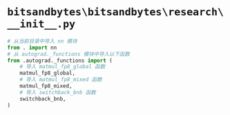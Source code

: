 # `bitsandbytes\bitsandbytes\research\__init__.py`

```py
# 从当前目录中导入 nn 模块
from . import nn
# 从 autograd._functions 模块中导入以下函数
from .autograd._functions import (
    # 导入 matmul_fp8_global 函数
    matmul_fp8_global,
    # 导入 matmul_fp8_mixed 函数
    matmul_fp8_mixed,
    # 导入 switchback_bnb 函数
    switchback_bnb,
)
```